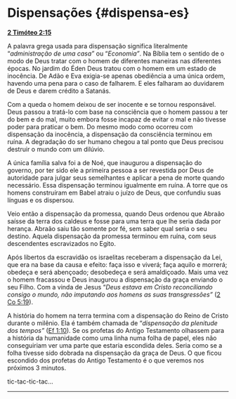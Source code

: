 # Dispensações {#dispensa-es}

[**2 Timóteo 2:15**](http://bibliaonline.com.br/acf/2tm/2/15)

A palavra grega usada para dispensação significa literalmente “_administração de uma casa”_ ou “_Economia”_. Na Bíblia tem o sentido de o modo de Deus tratar com o homem de diferentes maneiras nas diferentes épocas. No jardim do Éden Deus tratou com o homem em um estado de inocência. De Adão e Eva exigia-se apenas obediência a uma única ordem, havendo uma pena para o caso de falharem. E eles falharam ao duvidarem de Deus e darem crédito a Satanás.

Com a queda o homem deixou de ser inocente e se tornou responsável. Deus passou a tratá-lo com base na consciência que o homem passou a ter do bem e do mal, muito embora fosse incapaz de evitar o mal e não tivesse poder para praticar o bem. Do mesmo modo como ocorreu com dispensação da inocência, a dispensação da consciência terminou em ruína. A degradação do ser humano chegou a tal ponto que Deus precisou destruir o mundo com um dilúvio.

A única família salva foi a de Noé, que inaugurou a dispensação do governo, por ter sido ele a primeira pessoa a ser revestida por Deus de autoridade para julgar seus semelhantes e aplicar a pena de morte quando necessário. Essa dispensação terminou igualmente em ruína. A torre que os homens construíram em Babel atraiu o juízo de Deus, que confundiu suas línguas e os dispersou.

Veio então a dispensação da promessa, quando Deus ordenou que Abraão saísse da terra dos caldeus e fosse para uma terra que lhe seria dada por herança. Abraão saiu tão somente por fé, sem saber qual seria o seu destino. Aquela dispensação da promessa terminou em ruína, com seus descendentes escravizados no Egito.

Após libertos da escravidão os israelitas receberam a dispensação da Lei, que era na base da causa e efeito: faça isso e viverá; faça aquilo e morrerá; obedeça e será abençoado; desobedeça e será amaldiçoado. Mais uma vez o homem fracassou e Deus inaugurou a dispensação da graça enviando o seu Filho. Com a vinda de Jesus “_Deus estava em Cristo reconciliando consigo o mundo, não imputando aos homens as suas transgressões”_ ([2 Co 5:19](http://bibliaonline.com.br/acf/2co/5/19)).

A história do homem na terra termina com a dispensação do Reino de Cristo durante o milênio. Ela é também chamada de “_dispensação da plenitude dos tempos”_ ([Ef 1:10](http://bibliaonline.com.br/acf/ef/1/10)). Se os profetas do Antigo Testamento olhassem para a história da humanidade como uma linha numa folha de papel, eles não conseguiriam ver uma parte que estaria escondida deles. Seria como se a folha tivesse sido dobrada na dispensação da graça de Deus. O que ficou escondido dos profetas do Antigo Testamento é o que veremos nos próximos 3 minutos.

tic-tac-tic-tac...

*****